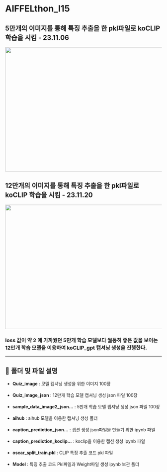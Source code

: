 # AIFFELthon_I15 


## 5만개의 이미지를 통해 특징 추출을 한 pkl파일로 koCLIP 학습을 시킴 - 23.11.06


<img src="https://github.com/elliekim9881/AIFFELthon_I15/assets/133068862/d2ac06da-fd31-4a06-bd79-88a2528d8e9d" width="750" height="400">



## 12만개의 이미지를 통해 특징 추출을 한 pkl파일로 koCLIP 학습을 시킴 - 23.11.20


<img src="https://github.com/elliekim9881/AIFFELthon_I15/assets/133068862/33a43ea0-6606-4c40-872d-c6ca3aa38278" width="750" height="400">


### loss 값이 약 2 에 가까웠던 5만개 학습 모델보다 월등히 좋은 값을 보이는 12만개 학습 모델을 이용하여 koCLIP_gpt 캡셔닝 생성을 진행한다.

------------

## :floppy_disk: 폴더 및 파일 설명
- **Quiz_image** : 모델 캡셔닝 생성을 위한 이미지 100장<br><br>
- **Quiz_image_json** : 12만개 학습 모델 캡셔닝 생성 json 파일 100장<br><br>
- **sample_data_image2_json...** : 5만개 학습 모델 캡셔닝 생성 json 파일 100장<br><br>
- **aihub** : aihub 모델을 이용한 캡셔닝 생성 폴더<br><br>
- **caption_prediction_json...** : 캡션 생성 json파일을 만들기 위한 ipynb 파일<br><br>
- **caption_prediction_koclip...** : koclip을 이용한 캡션 생성 ipynb 파일<br><br>
- **oscar_split_train.pkl** : CLIP 특징 추출 코드 pkl 파일<br><br>
- **Model** : 특징 추출 코드 Pkl파일과 Weight파일 생성 ipynb 보관 폴더
